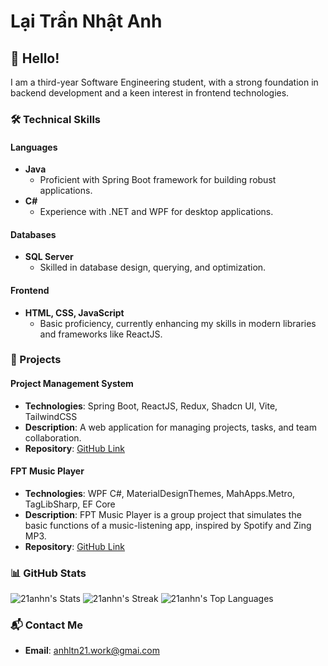 # Lại Trần Nhật Anh

## 👋 Hello!
I am a third-year Software Engineering student, with a strong foundation in backend development and a keen interest in frontend technologies.

### 🛠️ Technical Skills
#### Languages
- **Java**
  - Proficient with Spring Boot framework for building robust applications.
- **C#**
  - Experience with .NET and WPF for desktop applications.

#### Databases
- **SQL Server**
  - Skilled in database design, querying, and optimization.

#### Frontend
- **HTML, CSS, JavaScript**
  - Basic proficiency, currently enhancing my skills in modern libraries and frameworks like ReactJS.

### 🌟 Projects
#### Project Management System
- **Technologies**: Spring Boot, ReactJS, Redux, Shadcn UI, Vite, TailwindCSS
- **Description**: A web application for managing projects, tasks, and team collaboration.
- **Repository**: [GitHub Link](https://github.com/21anhn/project-management-system)

#### FPT Music Player
- **Technologies**: WPF C#, MaterialDesignThemes, MahApps.Metro, TagLibSharp, EF Core
- **Description**: FPT Music Player is a group project that simulates the basic functions of a music-listening app, inspired by Spotify and Zing MP3.
- **Repository**: [GitHub Link](https://github.com/21anhn/music-player)

### 📊 GitHub Stats
![21anhn's Stats](https://github-readme-stats.vercel.app/api?username=21anhn&theme=blueberry&show_icons=true&hide_border=true&count_private=true)
![21anhn's Streak](https://github-readme-streak-stats.herokuapp.com/?user=21anhn&theme=blueberry&hide_border=true)
![21anhn's Top Languages](https://github-readme-stats.vercel.app/api/top-langs/?username=21anhn&theme=blueberry&show_icons=true&hide_border=true&layout=compact)

### 📬 Contact Me
- **Email**: [anhltn21.work@gmai.com](mailto:anhltn21.work@gmai.com)
